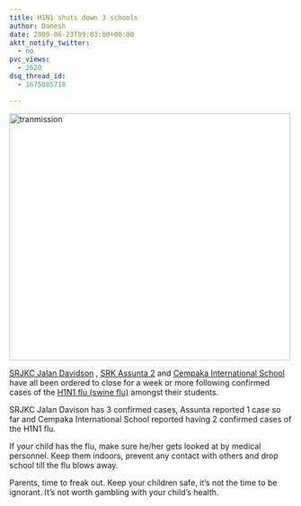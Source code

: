```yaml
---
title: H1N1 shuts down 3 schools
author: Danesh
date: 2009-06-23T09:03:00+00:00
aktt_notify_twitter:
  - no
pvc_views:
  - 2620
dsq_thread_id:
  - 1675085718

---
```

<a href="http://thestar.com.my/news/story.asp?file=/2009/6/23/nation/4175387&sec=nation" target="_blank"><img loading="lazy" class="alignnone size-medium wp-image-1542" title="tranmission" src="/wp-content/uploads/2009/06/tranmission-500x440.jpg" alt="tranmission" width="500" height="440" srcset="/wp-content/uploads/2009/06/tranmission-500x440.jpg 500w, /wp-content/uploads/2009/06/tranmission.jpg 589w" sizes="(max-width: 500px) 100vw, 500px" /></a>

[SRJKC Jalan Davidson][1] , [SRK Assunta 2][2] and [Cempaka International School][3] have all been ordered to close for a week or more following confirmed cases of the [H1N1 flu (swine flu)][4] amongst their students.

SRJKC Jalan Davison has 3 confirmed cases, Assunta reported 1 case so far and Cempaka International School reported having 2 confirmed cases of the H1N1 flu.

If your child has the flu, make sure he/her gets looked at by medical personnel. Keep them indoors, prevent any contact with others and drop school till the flu blows away.

Parents, time to freak out. Keep your children safe, it&#8217;s not the time to be ignorant. It&#8217;s not worth gambling with your child&#8217;s health.

 [1]: http://www.themalaysianinsider.com/index.php/malaysia/30133-kl-primary-school-closed-temporarily-due-to-ah1n1
 [2]: http://www.themalaysianinsider.com/index.php/malaysia/30209-second-school-closed-as-more-h1n1-cases-reported-
 [3]: http://www.themalaysianinsider.com/index.php/malaysia/30287-third-school-closed-because-of-h1n1
 [4]: http://en.wikipedia.org/wiki/2009_flu_pandemic